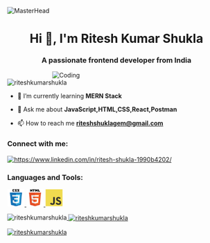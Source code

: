 ![MasterHead](https://masterstrokemedia.in/wp-content/uploads/2021/10/websitew.gif)
<h1 align="center">Hi 👋, I'm Ritesh Kumar Shukla</h1>
<h3 align="center">A passionate frontend developer from India</h3>
<img align="right" alt="Coding" width="400" src="https://media0.giphy.com/media/M9gbBd9nbDrOTu1Mqx/giphy.gif?cid=6c09b952af81832601620e3c0e7701ca3340a1985d321642&rid=giphy.gif&ct=s"/>


<p align="left"> <img src="https://komarev.com/ghpvc/?username=riteshkumarshukla&label=Profile%20views&color=0e75b6&style=flat" alt="riteshkumarshukla" /> </p>

- 🌱 I’m currently learning **MERN Stack**

- 💬 Ask me about **JavaScript,HTML,CSS,React,Postman**

- 📫 How to reach me **riteshshuklagem@gmail.com**

<h3 align="left">Connect with me:</h3>
<p align="left">
<a href="https://linkedin.com/in/https://www.linkedin.com/in/ritesh-shukla-1990b4202/" target="blank"><img align="center" src="https://raw.githubusercontent.com/rahuldkjain/github-profile-readme-generator/master/src/images/icons/Social/linked-in-alt.svg" alt="https://www.linkedin.com/in/ritesh-shukla-1990b4202/" height="30" width="40" /></a>
</p>

<h3 align="left">Languages and Tools:</h3>
<p align="left"> <a href="https://www.w3schools.com/css/" target="_blank" rel="noreferrer"> <img src="https://raw.githubusercontent.com/devicons/devicon/master/icons/css3/css3-original-wordmark.svg" alt="css3" width="40" height="40"/> </a> <a href="https://www.w3.org/html/" target="_blank" rel="noreferrer"> <img src="https://raw.githubusercontent.com/devicons/devicon/master/icons/html5/html5-original-wordmark.svg" alt="html5" width="40" height="40"/> </a> <a href="https://developer.mozilla.org/en-US/docs/Web/JavaScript" target="_blank" rel="noreferrer"> <img src="https://raw.githubusercontent.com/devicons/devicon/master/icons/javascript/javascript-original.svg" alt="javascript" width="40" height="40"/> </a> </p><a href="https://developer.mozilla.org/en-US/docs/Web/JavaScript" target="_blank" rel="noreferrer">
<p><img align="left" src="https://github-readme-stats.vercel.app/api/top-langs?username=riteshkumarshukla&show_icons=true&locale=en&layout=compact" alt="riteshkumarshukla" /></p>

<p>&nbsp;<img align="center" src="https://github-readme-stats.vercel.app/api?username=riteshkumarshukla&show_icons=true&locale=en" alt="riteshkumarshukla" /></p>

<p><img align="center" src="https://github-readme-streak-stats.herokuapp.com/?user=riteshkumarshukla&" alt="riteshkumarshukla" /></p>

